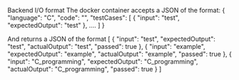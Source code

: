 Backend I/O format
The docker container accepts a JSON of the format:
{
"language": "C",
"code": "",
"testCases": [
{
"input": "test",
"expectedOutput": "test"
},
....
]
}

And returns a JSON of the format
[
{
"input": "test",
"expectedOutput": "test",
"actualOutput": "test",
"passed": true
},
{
"input": "example",
"expectedOutput": "example",
"actualOutput": "example",
"passed": true
},
{
"input": "C_programming",
"expectedOutput": "C_programming",
"actualOutput": "C_programming",
"passed": true
}
]
